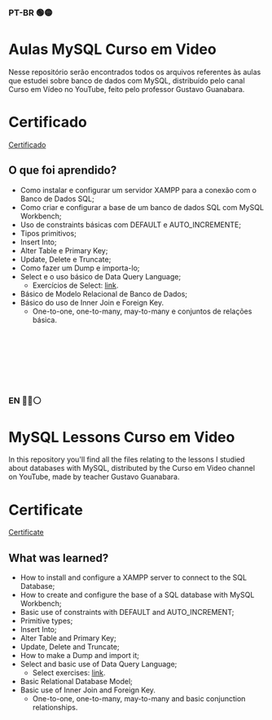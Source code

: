 
### PT-BR 🟢🟡
# Aulas MySQL Curso em Video
Nesse repositório serão encontrados todos os arquivos referentes às aulas que estudei sobre banco de dados com MySQL, distribuído pelo canal Curso em Vídeo no YouTube, feito pelo professor Gustavo Guanabara.

# Certificado
[Certificado](https://www.linkedin.com/in/luan-tobias/details/education/1635549023546/single-media-viewer?type=DOCUMENT&profileId=ACoAADMgcrABV45VbHh9raWGmwfM77l8Za1UzrQ&lipi=urn%3Ali%3Apage%3Ad_flagship3_profile_view_base_education_details%3Bvfe%2BDQ4TTT%2BAiwZ7Pg7JkA%3D%3D)

## O que foi aprendido?
 - Como instalar e configurar um servidor XAMPP para a conexão com o Banco de Dados SQL;
 - Como criar e configurar a base de um banco de dados SQL com MySQL Workbench;
 - Uso de constraints básicas com DEFAULT e AUTO_INCREMENTE;
 - Tipos primitivos;
 - Insert Into;
 - Alter Table e Primary Key;
 - Update, Delete e Truncate;
 - Como fazer um Dump e importa-lo;
 - Select e o uso básico de Data Query Language;
   - Exercícios de Select: [link](https://github.com/LuanTMoura/Aulas-MySQL-Curso-em-Video/tree/main/Exerc%C3%ADcios).
 - Básico de Modelo Relacional de Banco de Dados;
 - Básico do uso de Inner Join e Foreign Key.
   - One-to-one, one-to-many, may-to-many e conjuntos de relações básica.
<br/> 
<br/> 
<br/>
<br/> 
<br/> 
<br/>

### EN 🔴🔵⚪
# MySQL Lessons Curso em Video
In this repository you'll find all the files relating to the lessons I studied about databases with MySQL, distributed by the Curso em Video channel on YouTube, made by teacher Gustavo Guanabara.

# Certificate
[Certificate](https://www.linkedin.com/in/luan-tobias/details/education/1635549023546/single-media-viewer?type=DOCUMENT&profileId=ACoAADMgcrABV45VbHh9raWGmwfM77l8Za1UzrQ&lipi=urn%3Ali%3Apage%3Ad_flagship3_profile_view_base_education_details%3Bvfe%2BDQ4TTT%2BAiwZ7Pg7JkA%3D%3D)

## What was learned?
 - How to install and configure a XAMPP server to connect to the SQL Database;
 - How to create and configure the base of a SQL database with MySQL Workbench;
 - Basic use of constraints with DEFAULT and AUTO_INCREMENT;
 - Primitive types;
 - Insert Into;
 - Alter Table and Primary Key;
 - Update, Delete and Truncate;
 - How to make a Dump and import it;
 - Select and basic use of Data Query Language;
   - Select exercises: [link](https://github.com/LuanTMoura/Aulas-MySQL-Curso-em-Video/tree/main/Exerc%C3%ADcios).
 - Basic Relational Database Model;
 - Basic use of Inner Join and Foreign Key.
   - One-to-one, one-to-many, may-to-many and basic conjunction relationships.
   
